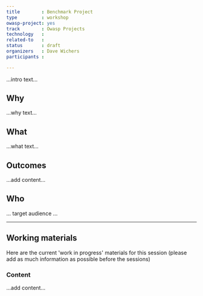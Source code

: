 ```yaml
---
title        : Benchmark Project
type         : workshop
owasp-project: yes
track        : Owasp Projects
technology   :
related-to   :
status       : draft
organizers   : Dave Wichers
participants :

---
```


...intro text...

## Why

...why text...

## What

...what text...

## Outcomes

...add content...

## Who

... target audience ...

--- 

## Working materials

Here are the current 'work in progress' materials for this session (please add as much information as possible before the sessions)

### Content

...add content...
